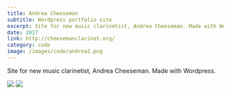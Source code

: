 ```yaml
---
title: Andrea Cheeseman
subtitle: Wordpress portfolio site
excerpt: Site for new music clarinetist, Andrea Cheeseman. Made with Wordpress.
date: 2017
link: http://cheesemanclarinet.org/
category: code
image: /images/code/andrea2.png
---
```


Site for new music clarinetist, Andrea Cheeseman. Made with Wordpress.

<div class="gallery">

![](/images/code/andrea1.png)
![](/images/code/andrea2.png)

</div>